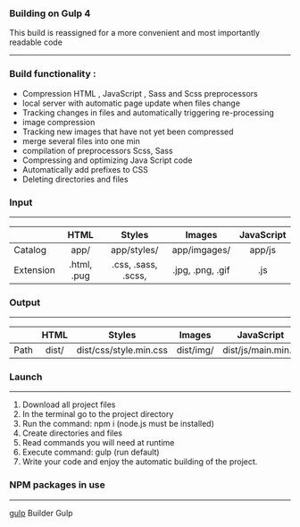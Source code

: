 ### Building on Gulp 4

This build is reassigned for a more convenient and most importantly readable code 

---
### Build functionality :
+ Сompression HTML , JavaScript , Sass and Scss preprocessors
+ local server with automatic page update when files change
+ Tracking changes in files and automatically triggering re-processing
+ image compression
+ Tracking new images that have not yet been compressed
+ merge several files into one min
+ compilation of preprocessors Scss, Sass
+ Compressing and optimizing Java Script code
+ Automatically add prefixes to CSS
+ Deleting directories and files

### Input
---
|               |     HTML     |         Styles         |        Images        |JavaScript|
| ------------- |:------------:| :--------------------: | :------------------: |:--------:|
| Catalog       |     app/     |      app/styles/       |     app/imgages/     |  app/js  |
| Extension     | .html, .pug  |   .css, .sass, .scss,  |   .jpg, .png, .gif   |   .js    |

### Output
---
|        |     HTML     |         Styles         |    Images     |     JavaScript     |
| ------ |:------------:| :--------------------: | :----------: |:-------------------:|
| Path   |     dist/    | dist/css/style.min.css |  dist/img/   | dist/js/main.min.js |

### Launch
---
1. Download all project files
2. In the terminal go to the project directory
3. Run the command: npm i (node.js must be installed)
4. Create directories and files
5. Read commands you will need at runtime
6. Execute command: gulp (run default)
7. Write your code and enjoy the automatic building of the project.

### NPM packages in use
---
<a href="https://www.npmjs.com/package/gulp" rel="nofollow">gulp</a> Builder Gulp
